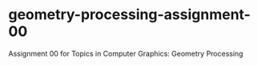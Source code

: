 # geometry-processing-assignment-00
Assignment 00 for Topics in Computer Graphics: Geometry Processing
